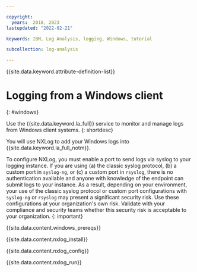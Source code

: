 ```yaml
---

copyright:
  years:  2018, 2023
lastupdated: "2022-02-21"

keywords: IBM, Log Analysis, logging, Windows, tutorial

subcollection: log-analysis

---
```


{{site.data.keyword.attribute-definition-list}}


# Logging from a Windows client
{: #windows}

Use the {{site.data.keyword.la_full}} service to monitor and manage logs from Windows client systems.
{: shortdesc}

You will use NXLog to add your Windows logs into {{site.data.keyword.la_full_notm}}.

To configure NXLog, you must enable a port to send logs via syslog to your logging instance. If you are using (a) the classic syslog protocol, (b) a custom port in `syslog-ng`, or (c) a custom port in `rsyslog`, there is no authentication available and anyone with knowledge of the endpoint can submit logs to your instance. As a result, depending on your environment, your use of the classic syslog protocol or custom port configurations with `syslog-ng` or `rsyslog` may present a significant security risk.  Use these configurations at your organization's own risk.  Validate with your compliance and security teams whether this security risk is acceptable to your organization.
{: important}

{{site.data.content.windows_prereqs}}

{{site.data.content.nxlog_install}}

{{site.data.content.nxlog_config}}

{{site.data.content.nxlog_run}}
